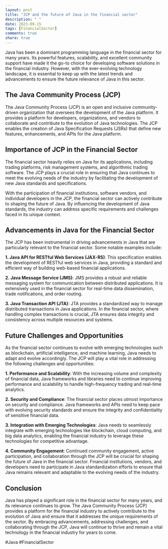 ```yaml
---
layout: post
title: "JCP and the future of Java in the financial sector"
description: " "
date: 2023-09-15
tags: [FinancialSector]
comments: true
share: true
---
```


Java has been a dominant programming language in the financial sector for many years. Its powerful features, scalability, and excellent community support have made it the go-to choice for developing software solutions in the financial industry. However, with the ever-evolving technology landscape, it is essential to keep up with the latest trends and advancements to ensure the future relevance of Java in this sector.

## The Java Community Process (JCP)

The Java Community Process (JCP) is an open and inclusive community-driven organization that oversees the development of the Java platform. It provides a platform for developers, organizations, and vendors to collaborate and contribute to the evolution of Java technologies. The JCP enables the creation of Java Specification Requests (JSRs) that define new features, enhancements, and APIs for the Java platform.

## Importance of JCP in the Financial Sector

The financial sector heavily relies on Java for its applications, including trading platforms, risk management systems, and algorithmic trading software. The JCP plays a crucial role in ensuring that Java continues to meet the evolving needs of the industry by facilitating the development of new Java standards and specifications.

With the participation of financial institutions, software vendors, and individual developers in the JCP, the financial sector can actively contribute to shaping the future of Java. By influencing the development of Java standards, the industry can address specific requirements and challenges faced in its unique context.

## Advancements in Java for the Financial Sector

The JCP has been instrumental in driving advancements in Java that are particularly relevant to the financial sector. Some notable examples include:

**1. Java API for RESTful Web Services (JAX-RS)**: This specification enables the development of RESTful web services in Java, providing a standard and efficient way of building web-based financial applications.

**2. Java Message Service (JMS)**: JMS provides a robust and reliable messaging system for communication between distributed applications. It is extensively used in the financial sector for real-time data dissemination, trade notifications, and order routing.

**3. Java Transaction API (JTA)**: JTA provides a standardized way to manage distributed transactions in Java applications. In the financial sector, where handling complex transactions is crucial, JTA ensures data integrity and consistency across multiple resources and systems.

## Future Challenges and Opportunities

As the financial sector continues to evolve with emerging technologies such as blockchain, artificial intelligence, and machine learning, Java needs to adapt and evolve accordingly. The JCP will play a vital role in addressing the following challenges and opportunities:

**1. Performance and Scalability**: With the increasing volume and complexity of financial data, Java frameworks and libraries need to continue improving performance and scalability to handle high-frequency trading and real-time analytics.

**2. Security and Compliance**: The financial sector places utmost importance on security and compliance. Java frameworks and APIs need to keep pace with evolving security standards and ensure the integrity and confidentiality of sensitive financial data.

**3. Integration with Emerging Technologies**: Java needs to seamlessly integrate with emerging technologies like blockchain, cloud computing, and big data analytics, enabling the financial industry to leverage these technologies for competitive advantage.

**4. Community Engagement**: Continued community engagement, active participation, and collaboration through the JCP will be crucial for shaping the future of Java in the financial sector. Financial institutions, vendors, and developers need to participate in Java standardization efforts to ensure that Java remains relevant and adaptable to the evolving needs of the industry.

## Conclusion

Java has played a significant role in the financial sector for many years, and its relevance continues to grow. The Java Community Process (JCP) provides a platform for the financial industry to actively contribute to the evolution of Java and ensure that it addresses the unique requirements of the sector. By embracing advancements, addressing challenges, and collaborating through the JCP, Java will continue to thrive and remain a vital technology in the financial industry for years to come.

#Java #FinancialSector